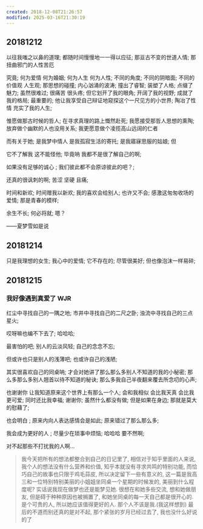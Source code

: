 ```yaml
---
created: 2018-12-08T21:26:57
modified: 2025-03-16T21:30:19
---
```


## 20181212

以往我嗤之以鼻的道理; 都随时间慢慢地一一得以应征; 那亘古不变的世道人情; 那扭曲邪门的人性苦厄

究竟; 何为爱情 何为婚姻; 何为人生 何为人性; 不同的角度; 不同的阴暗面; 不同的价值观 人生观; 那思想的碰撞; 内心汹涌的波涛; 撞出了睿智; 装塑了人格; 点缀了魅力; 虽然很难过; 很痛苦 很头疼; 但它划开了我的眼角; 开阔了我的视野; 成就了我的格局; 最重要的; 他让我享受自己辩证地窥探这个一尺见方的小世界; 陶冶了性情 充实了我的人生;

惟愿做那古时候的哲人; 在寻求真理的路上慨然赴死; 我愿接受那哲人思想的熏陶; 放弃做个幽默的人也没用关系; 我更愿意做个凌揽高山远阔的仁者

而有关于她; 是我梦中情人 是我孤寂生活的寄托; 是我寤寐思服的姑娘; 但

它不了解我 这不能怪他; 毕竟呐 我都不是很了解自己的啊;

如果没有足够的诚心 ; 我们彼此都不会原谅彼此的吧？;

还真的很讽刺的啊; 苦涩 坚硬 且痛;

时间和新欢; 时间赠我以新欢; 我的喜欢会给别人; 也许又不会; 感激这匆匆收场的爱情; 那是青春的模样;

余生不长; 何必将就; 嗯？

——夏梦雪如是说

## 20181214

只是我理想的女生; 我心中的爱情; 它不存在的; 尽管很美好; 但也像泡沫一样易碎;

## 20181215
### 我好像遇到真爱了 WJR

红尘中寻找自己的一隅之地; 市井中寻找自己的二尺之卧; 浊流中寻找自己的三点星火;

哎呀嘛也编不下去了; 哈哈哈;

最害怕的吧; 别人的云淡风轻; 自己的念念不忘;

但或许也只是别人的浅薄吧; 也或许自己的浅陋;

其实很喜欢自己的同桌呐; 才会对她讲了那么那么多别人不知道的我的小秘密; 那么多那么多别人翘首以待不知道的秘诀; 那么多我自己半夜翻来覆去所念叨的心声;

也谢谢你 让我知道原来这个世界上有那么一个人; 会和我相似 会比我天真 会比我更可爱; 同时还比我幸福; 谢谢你; 虽然什么都没有做; 但是如果在身边; 那就是莫大的慰藉了;

也会明白 ; 原来内向人表达感情会是如此; 原来错过了那么那么多;

我会成为更好的人 ; 尽量少在琐事中烦恼; 哈哈哈 要不然啊;

对不起那些不打扰我的人啊...

> 我今天把所有的想法都整合到自己的日记里了, 相信对于知乎里面的人来说, 我个人的想法没有什么营养和价值, 知乎本就没有寻求共鸣的特别功能, 而恰巧自己的故事也只限于鸡毛蒜皮, 所以决定留下一些有意义的, 这一篇是我高三和一位特别特别美丽的小姐姐坐同桌一个星期的时候发的, 美丽到什么程度呢? 实话说我现在做梦也还是能梦见她. 很想在和她多些交流, 想和她做朋友, 但是碍于种种原因也被搁置了, 和她坐同桌的每一天自己都是很开心的. 是个可贵的人, 所以她应该值得更好的人. 那个人不该是我.(我这样想到) 最后的不道而别还真的是对不起, 那个紧张的岁月已经过去了, 我也没什么好说的了
